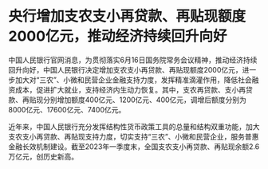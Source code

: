 

# 央行增加支农支小再贷款、再贴现额度2000亿元，推动经济持续回升向好

中国人民银行官网消息，为贯彻落实6月16日国务院常务会议精神，推动经济持续回升向好，中国人民银行决定增加支农支小再贷款、再贴现额度2000亿元，进一步加大对“三农”、小微和民营企业金融支持力度，发挥精准滴灌作用，降低社会融资成本，促进扩大就业，支持经济内生动力恢复。其中，支农再贷款、支小再贷款、再贴现分别增加额度400亿元、1200亿元、400亿元，调增后额度分别为8000亿元、17600亿元、7400亿元。

近年来，中国人民银行充分发挥结构性货币政策工具的总量和结构双重功能，加大支农支小再贷款、再贴现支持力度，切实支持“三农”、小微和民营企业，服务普惠金融长效机制建设。截至2023年一季度末，全国支农支小再贷款、再贴现余额2.6万亿元，创历史新高。

